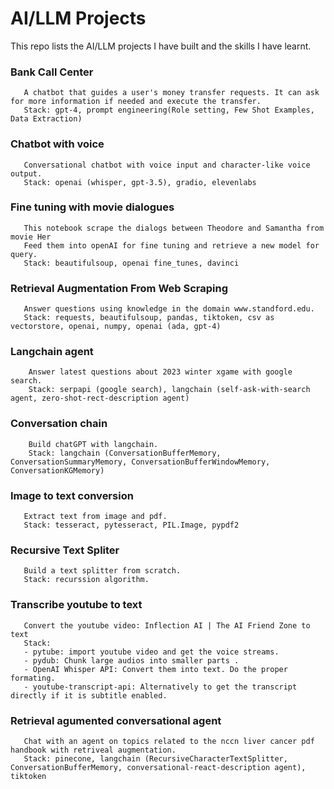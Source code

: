 # AI/LLM Projects
This repo lists the AI/LLM projects I have built and the skills I have learnt.

### Bank Call Center
       A chatbot that guides a user's money transfer requests. It can ask for more information if needed and execute the transfer.
       Stack: gpt-4, prompt engineering(Role setting, Few Shot Examples, Data Extraction)
### Chatbot with voice
       Conversational chatbot with voice input and character-like voice output.
       Stack: openai (whisper, gpt-3.5), gradio, elevenlabs
### Fine tuning with movie dialogues
       This notebook scrape the dialogs between Theodore and Samantha from movie Her
       Feed them into openAI for fine tuning and retrieve a new model for query.
       Stack: beautifulsoup, openai fine_tunes, davinci
### Retrieval Augmentation From Web Scraping 
       Answer questions using knowledge in the domain www.standford.edu.
       Stack: requests, beautifulsoup, pandas, tiktoken, csv as vectorstore, openai, numpy, openai (ada, gpt-4)
### Langchain agent
        Answer latest questions about 2023 winter xgame with google search.
        Stack: serpapi (google search), langchain (self-ask-with-search agent, zero-shot-rect-description agent)
### Conversation chain 
        Build chatGPT with langchain.
        Stack: langchain (ConversationBufferMemory, ConversationSummaryMemory, ConversationBufferWindowMemory, ConversationKGMemory)
### Image to text conversion 
       Extract text from image and pdf.
       Stack: tesseract, pytesseract, PIL.Image, pypdf2
### Recursive Text Spliter 
       Build a text splitter from scratch.
       Stack: recurssion algorithm.
### Transcribe youtube to text 
       Convert the youtube video: Inflection AI | The AI Friend Zone to text 
       Stack:
       - pytube: import youtube video and get the voice streams.
       - pydub: Chunk large audios into smaller parts .
       - OpenAI Whisper API: Convert them into text. Do the proper formating. 
       - youtube-transcript-api: Alternatively to get the transcript directly if it is subtitle enabled.
### Retrieval agumented conversational agent 
       Chat with an agent on topics related to the nccn liver cancer pdf handbook with retriveal augmentation. 
       Stack: pinecone, langchain (RecursiveCharacterTextSplitter, ConversationBufferMemory, conversational-react-description agent), tiktoken